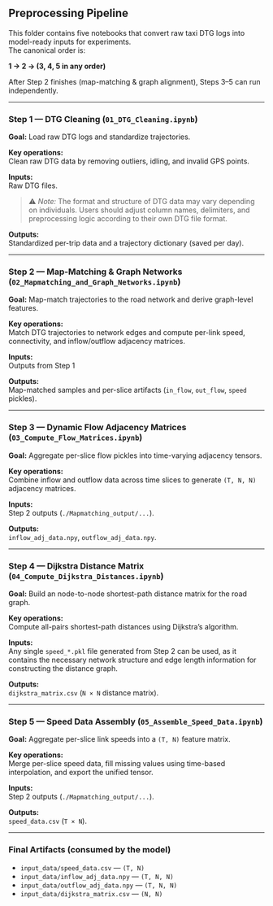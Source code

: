 ## Preprocessing Pipeline

This folder contains five notebooks that convert raw taxi DTG logs into model-ready inputs for experiments.  
The canonical order is:

**1 → 2 → (3, 4, 5 in any order)**

After Step 2 finishes (map-matching & graph alignment), Steps 3–5 can run independently.

---

### Step 1 — DTG Cleaning (`01_DTG_Cleaning.ipynb`)
**Goal:** Load raw DTG logs and standardize trajectories.

**Key operations:**  
Clean raw DTG data by removing outliers, idling, and invalid GPS points.

**Inputs:**  
Raw DTG files.  
> ⚠️ *Note:* The format and structure of DTG data may vary depending on individuals.
> Users should adjust column names, delimiters, and preprocessing logic according to their own DTG file format.

**Outputs:**  
Standardized per-trip data and a trajectory dictionary (saved per day).

---

### Step 2 — Map-Matching & Graph Networks (`02_Mapmatching_and_Graph_Networks.ipynb`)
**Goal:** Map-match trajectories to the road network and derive graph-level features.

**Key operations:**  
Match DTG trajectories to network edges and compute per-link speed, connectivity, and inflow/outflow adjacency matrices.

**Inputs:**  
Outputs from Step 1

**Outputs:**  
Map-matched samples and per-slice artifacts (`in_flow`, `out_flow`, `speed` pickles).

---

### Step 3 — Dynamic Flow Adjacency Matrices (`03_Compute_Flow_Matrices.ipynb`)
**Goal:** Aggregate per-slice flow pickles into time-varying adjacency tensors.

**Key operations:**  
Combine inflow and outflow data across time slices to generate `(T, N, N)` adjacency matrices.

**Inputs:**  
Step 2 outputs (`./Mapmatching_output/...`).

**Outputs:**  
`inflow_adj_data.npy`, `outflow_adj_data.npy`.

---

### Step 4 — Dijkstra Distance Matrix (`04_Compute_Dijkstra_Distances.ipynb`)
**Goal:** Build an node-to-node shortest-path distance matrix for the road graph.

**Key operations:**  
Compute all-pairs shortest-path distances using Dijkstra’s algorithm.

**Inputs:**  
Any single `speed_*.pkl` file generated from Step 2 can be used, as it contains the necessary network structure and edge length information for constructing the distance graph.

**Outputs:**  
`dijkstra_matrix.csv` (`N × N` distance matrix).

---

### Step 5 — Speed Data Assembly (`05_Assemble_Speed_Data.ipynb`)
**Goal:** Aggregate per-slice link speeds into a `(T, N)` feature matrix.

**Key operations:**  
Merge per-slice speed data, fill missing values using time-based interpolation, and export the unified tensor.

**Inputs:**  
Step 2 outputs (`./Mapmatching_output/...`).

**Outputs:**  
`speed_data.csv` (`T × N`).

---

### Final Artifacts (consumed by the model)
- `input_data/speed_data.csv` — `(T, N)`
- `input_data/inflow_adj_data.npy` — `(T, N, N)`
- `input_data/outflow_adj_data.npy` — `(T, N, N)`
- `input_data/dijkstra_matrix.csv` — `(N, N)`
